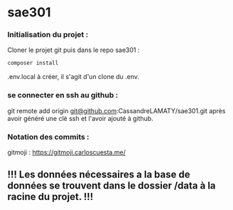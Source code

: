 # sae301

### Initialisation du projet :

Cloner le projet git puis dans le repo sae301 :
```bash
composer install
```

.env.local à créer, il s'agit d'un clone du .env.

### se connecter en ssh au github :
git remote add origin git@github.com:CassandreLAMATY/sae301.git
après avoir généré une clé ssh et l'avoir ajouté à github.

### Notation des commits :
gitmoji : https://gitmoji.carloscuesta.me/


## !!! Les données nécessaires a la base de données se trouvent dans le dossier /data à la racine du projet. !!!